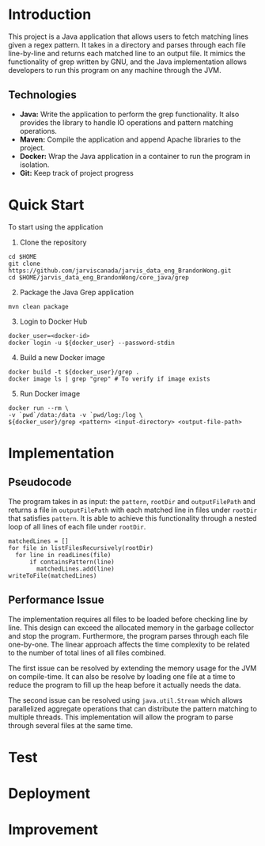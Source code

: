 # Introduction
This project is a Java application that allows users to fetch matching lines given a regex pattern. It takes in a directory and parses through each file line-by-line and returns each matched line to an output file. It mimics the functionality of grep written by GNU, and the Java implementation allows developers to run this program on any machine through the JVM.

## Technologies
- **Java:** Write the application to perform the grep functionality. It also provides the library to handle IO operations and pattern matching operations.
- **Maven:** Compile the application and append Apache libraries to the project.
- **Docker:** Wrap the Java application in a container to run the program in isolation.
- **Git:** Keep track of project progress

# Quick Start
To start using the application
1. Clone the repository
```
cd $HOME
git clone https://github.com/jarviscanada/jarvis_data_eng_BrandonWong.git
cd $HOME/jarvis_data_eng_BrandonWong/core_java/grep
```
2. Package the Java Grep application
```
mvn clean package
```
3. Login to Docker Hub
```
docker_user=<docker-id>
docker login -u ${docker_user} --password-stdin
```
4. Build a new Docker image
```
docker build -t ${docker_user}/grep .
docker image ls | grep "grep" # To verify if image exists
```
5. Run Docker image
```
docker run --rm \
-v `pwd`/data:/data -v `pwd/log:/log \
${docker_user}/grep <pattern> <input-directory> <output-file-path>
```

# Implementation
## Pseudocode
The program takes in as input: the `pattern`, `rootDir` and `outputFilePath` and returns a file in `outputFilePath` with each matched line in files under `rootDir` that satisfies `pattern`. It is able to achieve this functionality through a nested loop of all lines of each file under `rootDir`.
```
matchedLines = []
for file in listFilesRecursively(rootDir)
  for line in readLines(file)
      if containsPattern(line)
        matchedLines.add(line)
writeToFile(matchedLines)
```
## Performance Issue
The implementation requires all files to be loaded before checking line by line. This design can exceed the allocated memory in the garbage collector and stop the program. Furthermore, the program parses through each file one-by-one. The linear approach affects the time complexity to be related to the number of total lines of all files combined.

The first issue can be resolved by extending the memory usage for the JVM on compile-time. It can also be resolve by loading one file at a time to reduce the program to fill up the heap before it actually needs the data.

The second issue can be resolved using `java.util.Stream` which allows parallelized aggregate operations that can distribute the pattern matching to multiple threads. This implementation will allow the program to parse through several files at the same time.

# Test

# Deployment

# Improvement
